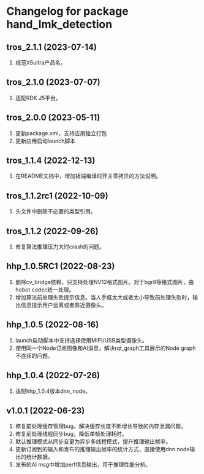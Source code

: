 # Changelog for package hand_lmk_detection

tros_2.1.1 (2023-07-14)
------------------
1. 规范X5ultra产品名。

tros_2.1.0 (2023-07-07)
------------------
1. 适配RDK J5平台。

tros_2.0.0 (2023-05-11)
------------------
1. 更新package.xml，支持应用独立打包
2. 更新应用启动launch脚本


tros_1.1.4 (2022-12-13)
------------------
1. 在README文档中，增加板端编译时开关零拷贝的方法说明。


tros_1.1.2rc1 (2022-10-09)
------------------
1. 头文件中删除不必要的类型引用。


tros_1.1.2 (2022-09-26)
------------------
1. 修复算法推理压力大时crash的问题。


hhp_1.0.5RC1 (2022-08-23)
------------------
1. 删除cv_bridge依赖，只支持处理NV12格式图片。对于bgr8等格式图片，由hobot codec统一处理。
2. 增加算法前处理失败提示信息。当人手框太大或者太小导致前处理失败时，输出信息提示用户远离或者靠近摄像头。


hhp_1.0.5 (2022-08-16)
------------------
1. launch启动脚本中支持选择使用MIPI/USB类型摄像头。
2. 使用同一个Node订阅图像和AI消息，解决rqt_graph工具展示的Node graph不连续的问题。

hhp_1.0.4 (2022-07-26)
------------------
1. 适配hhp_1.0.4版本dnn_node。


v1.0.1 (2022-06-23)
------------------
1. 修复前处理缓存管理bug，解决缓存长度不断增长导致的内存泄漏问题。
2. 修复前处理线程同步bug，降低单帧处理耗时。
3. 默认推理模式从同步变更为异步多线程模式，提升推理输出帧率。
4. 更新订阅到的输入和发布的推理输出帧率的统计方式，直接使用dnn node输出的统计数据。
5. 发布的AI msg中增加perf信息输出，用于推理性能分析。
